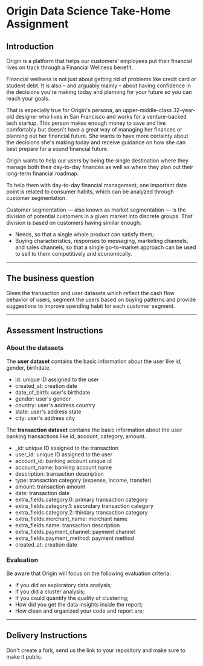 # Origin Data Science Take-Home Assignment

## Introduction

Origin is a platform that helps our customers' employees put their financial lives on track through a Financial Wellness benefit.

Financial wellness is not just about getting rid of problems like credit card or student debt. It is also – and arguably mainly – about having confidence in the decisions you're making today and planning for your future so you can reach your goals.

That is especially true for Origin's persona, an upper-middle-class 32-year-old designer who lives in San Francisco and works for a venture-backed tech startup. This person makes enough money to save and live comfortably but doesn't have a great way of managing her finances or planning out her financial future. She wants to have more certainty about the decisions she's making today and receive guidance on how she can best prepare for a sound financial future.

Origin wants to help our users by being the single destination where they manage both their day-to-day finances as well as where they plan out their long-term financial roadmap.

To help them with day-to-day financial management, one important data point is related to consumer habits, which can be analyzed through customer segmentation.

Customer segmentation — also known as market segmentation — is the division of potential customers in a given market into discrete groups. That division is based on customers having similar enough:
- Needs, so that a single whole product can satisfy them;
- Buying characteristics, responses to messaging, marketing channels, and sales channels, so that a single go-to-market approach can be used to sell to them competitively and economically.

---

## The business question
Given the transaction and user datasets which reflect the cash flow behavior of users, segment the users based on buying patterns and provide suggestions to improve spending habit for each customer segment.

---

## Assessment Instructions

### About the datasets
The **user dataset** contains the basic information about the user like id, gender, birthdate.
- id: unique ID assigned to the user
- created_at: creation date
- date_of_birth: user's birthdate
- gender: user's gender
- country: user's address country
- state: user's address state
- city: user's address city

The **transaction dataset** contains the basic information about the user banking transactions like id, account, category, amount.
- _id: unique ID assigned to the transaction
- user_id: unique ID assigned to the user
- account_id: banking account unique id
- account_name: banking account name
- description: transaction description
- type: transaction category (expense, income, transfer)
- amount: transaction amount
- date: transaction date
- extra_fields.category.0: primary transaction category
- extra_fields.category.1: secondary transaction category
- extra_fields.category.2: thirdary transaction category
- extra_fields.merchant_name: merchant name
- extra_fields.name: transaction description
- extra_fields.payment_channel: payment channel
- extra_fields.payment_method: payment method
- created_at: creation date

### Evaluation

Be aware that Origin will focus on the following evaluation criteria:
- If you did an exploratory data analysis;
- If you did a cluster analysis;
- If you could quantify the quality of clustering;
- How did you get the data insights inside the report;
- How clean and organized your code and report are;

---

## Delivery Instructions
Don't create a fork, send us the link to your repository and make sure to make it public.

